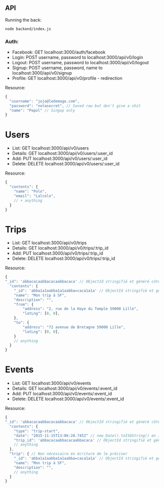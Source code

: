 ## API


Running the back:

```sh
node backend/index.js
```

### Auth:
- Facebook: GET localhost:3000/auth/facebook
- Login: POST username, password to localhost:3000/api/v0/login
- Logout: POST username, password to localhost:3000/api/v0/logout
- Signup: POST username, password, name to localhost:3000/api/v0/signup
- Profile: GET localhost:3000/api/v0/profile - redirection


Resource:
```js
{
  "username": "jojo@ledemago.com",
  "password": "notasecret", // Saved raw but don't give a shit
  "name": "Popol" // Singup only
}
```

# Users
- List: GET localhost:3000/api/v0/users
- Details: GET localhost:3000/api/v0/users/:user_id
- Add: PUT localhost:3000/api/v0/users/:user_id
- Delete: DELETE localhost:3000/api/v0/users/:user_id

Resource:
```js
{
  "contents": {
    "name": "Polo",
    "email": "Lalcolo",
    // + anything
  }
}
```

# Trips
- List: GET localhost:3000/api/v0/trips
- Details: GET localhost:3000/api/v0/trips/:trip_id
- Add: PUT localhost:3000/api/v0/trips/:trip_id
- Delete: DELETE localhost:3000/api/v0/trips/:trip_id

Resource:
```js
{
"_id": 'abbacacaabbacacaabbacaca' // ObjectId stringifié et généré côté client
  "contents": {
    "_id": 'abba1a1aabba1a1aabba=caca1a1a' // ObjectId stringifié et généré côté client
    "name": "Mon trip à SF",
    "description": "",
    "from": {
        "address": "2, rue de la Haye du Temple 59000 Lille",
        "latLng": [0, 0],
    },
    "to": {
        "address": "72 avenue de Bretagne 59000 Lille",
        "latLng": [0, 0],
    }
    // anything
  }
}
```

# Events
- List: GET localhost:3000/api/v0/events
- Details: GET localhost:3000/api/v0/events/:event_id
- Add: PUT localhost:3000/api/v0/events/:event_id
- Delete: DELETE localhost:3000/api/v0/events/:event_id

Resource:
```js
{
"_id": 'abbacacaabbacacaabbacaca' // ObjectId stringifié et généré côté client
  "contents": {
    "type": "trip-start",
    "date": "2015-11-15T13:06:28.745Z" // new Date().toISOString() en JS
    "trip_id": 'abbacacaabbacacaabbacaca' // ObjectId stringifié et généré côté client
    // anything
  },
  "trip": { // Non nécessaire en écriture de le préciser
    "_id": 'abba1a1aabba1a1aabba=caca1a1a' // ObjectId stringifié et généré côté client
    "name": "Mon trip à SF",
    "description": "",
    // anything
  }
}
```

